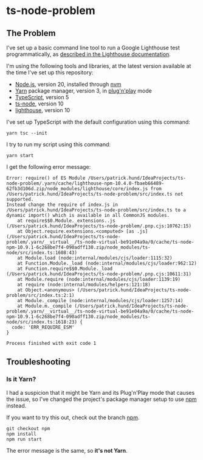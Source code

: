 # ts-node-problem

## The Problem

I've set up a basic command line tool to run a Google Lighthouse test
programmatically, as
[described in the Lighthouse documentation](https://github.com/GoogleChrome/lighthouse/blob/main/docs/readme.md).

I'm using the following tools and libraries, at the latest version available at the time I've set up this repository:

- [Node.js](https://nodejs.org/en), version 20, installed through [nvm](https://github.com/nvm-sh/nvm)
- [Yarn](https://yarnpkg.com/) package manager, version 3, in
  [plug'n'play](https://yarnpkg.com/features/pnp#initializing-pnp) mode
- [TypeScript](https://www.typescriptlang.org/), version 5
- [ts-node](https://github.com/TypeStrong/ts-node), version 10
- [lighthouse](https://github.com/GoogleChrome/lighthouse#readme), version 10

I've set up TypeScript with the default configuration using this command:

```
yarn tsc --init
```

I try to run my script using this command:

```
yarn start
```

I get the following error message:

```
Error: require() of ES Module /Users/patrick.hund/IdeaProjects/ts-node-problem/.yarn/cache/lighthouse-npm-10.4.0-fbaeb66489-62fb3d106d.zip/node_modules/lighthouse/core/index.js from /Users/patrick.hund/IdeaProjects/ts-node-problem/src/index.ts not supported.
Instead change the require of index.js in /Users/patrick.hund/IdeaProjects/ts-node-problem/src/index.ts to a dynamic import() which is available in all CommonJS modules.
    at require$$0.Module._extensions..js (/Users/patrick.hund/IdeaProjects/ts-node-problem/.pnp.cjs:10762:15)
    at Object.require.extensions.<computed> [as .js] (/Users/patrick.hund/IdeaProjects/ts-node-problem/.yarn/__virtual__/ts-node-virtual-be91e04a9a/0/cache/ts-node-npm-10.9.1-6c268be7f4-090adff130.zip/node_modules/ts-node/src/index.ts:1608:43)
    at Module.load (node:internal/modules/cjs/loader:1115:32)
    at Function.Module._load (node:internal/modules/cjs/loader:962:12)
    at Function.require$$0.Module._load (/Users/patrick.hund/IdeaProjects/ts-node-problem/.pnp.cjs:10611:31)
    at Module.require (node:internal/modules/cjs/loader:1139:19)
    at require (node:internal/modules/helpers:121:18)
    at Object.<anonymous> (/Users/patrick.hund/IdeaProjects/ts-node-problem/src/index.ts:2:1)
    at Module._compile (node:internal/modules/cjs/loader:1257:14)
    at Module.m._compile (/Users/patrick.hund/IdeaProjects/ts-node-problem/.yarn/__virtual__/ts-node-virtual-be91e04a9a/0/cache/ts-node-npm-10.9.1-6c268be7f4-090adff130.zip/node_modules/ts-node/src/index.ts:1618:23) {
  code: 'ERR_REQUIRE_ESM'
}

Process finished with exit code 1
```

## Troubleshooting

### Is it Yarn?

I had a suspicion that it might be Yarn and its Plug'n'Play mode that causes the issue, so I've changed the project's
package manager setup to use [npm](https://www.npmjs.com/) instead.

If you want to try this out, check out the branch [npm](https://github.com/pahund/ts-node-problem/tree/npm).

```
git checkout npm
npm install
npm run start
```

The error message is the same, so **it's not Yarn**.
